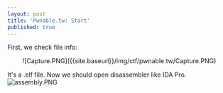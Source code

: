 ```yaml
---
layout: post
title: 'Pwnable.tw: Start'
published: true
---
```

First, we check file info: 
<p align="center">
  ![Capture.PNG]({{site.baseurl}}/img/ctf/pwnable.tw/Capture.PNG)
</p>

It's a .elf file. Now we should open disassembler like IDA Pro.
![assembly.PNG]({{site.baseurl}}/img/ctf/pwnable.tw/assembly.PNG)









